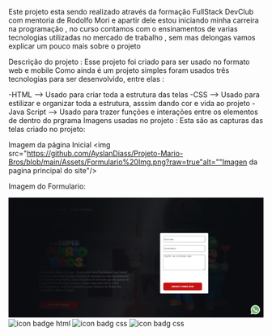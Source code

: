 Este projeto esta sendo realizado através da formação FullStack DevClub com mentoria de Rodolfo Mori e apartir dele estou iniciando minha carreira na programação , no curso contamos com o ensinamentos de varias tecnologias utilizadas no mercado de trabalho , sem mas delongas vamos explicar um pouco mais sobre o projeto

Descrição do projeto : Esse projeto foi criado para ser usado no formato web e mobile Como ainda é um projeto simples foram usados três tecnologias para ser desenvolvido, entre elas :

-HTML --> Usado para criar toda a estrutura das telas
-CSS --> Usado para estilizar e organizar toda a estrutura, asssim dando cor e vida ao projeto
-Java Script --> Usado para trazer funções e interações entre os elementos de dentro do prgrama 
Imagens usadas no projeto :
Esta são as capturas das telas criado no projeto:

Imagem da página Inicial 
<img src="https://github.com/AyslanDiass/Projeto-Mario-Bros/blob/main/Assets/Formulario%20Img.png?raw=true"alt=""Imagen da pagina principal do site"/>

Imagem do Formulario:

<img src="https://github.com/AyslanDiass/Projeto-Mario-Bros/blob/main/Assets/Formulario%20Img.png?raw=true" alt="Imagem do formulario"/>

<img src="https://img.shields.io/badge/HTML5-E34F26?style=for-the-badge&logo=html5&logoColor=white" alt="icon badge html" > 

<img src="https://img.shields.io/badge/CSS3-1572B6?style=for-the-badge&logo=css3&logoColor=white" alt="icon badg css" >

<img src="https://img.shields.io/badge/JavaScript-F7DF1E?style=for-the-badge&logo=javascript&logoColor=black" alt="icon badg css" >
	
